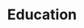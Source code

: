 ---
layout: content
data: education
title: Education
isHome: true
link: https://figure.nz/search/?query=children%20education&ref=yfnz
link-ch: https://figure.nz/search/?query=education%20children&ref=yfnz
link-te: https://figure.nz/search/?query=education%20teen&ref=yfnz
link-yo: https://figure.nz/search/?query=education%20youth&ref=yfnz
---